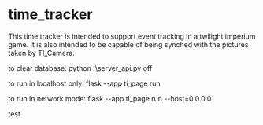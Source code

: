 # time_tracker
This time tracker is intended to support event tracking in a twilight imperium game.  It is also intended to be capable of being synched with the pictures taken by TI_Camera.

to clear database: 
python .\server_api.py off

to run in localhost only:
flask --app ti_page run

to run in network mode:
flask --app ti_page run --host=0.0.0.0

test